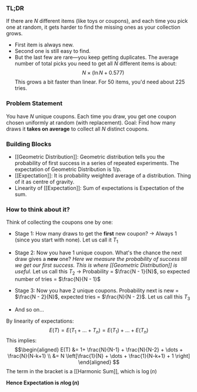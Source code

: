 ### TL;DR

If there are $N$ different items (like toys or coupons), and each time you pick one at random, it gets harder to find the missing ones as your collection grows.
* First item is always new.
* Second one is still easy to find.
* But the last few are rare—you keep getting duplicates.
The average number of total picks you need to get all $N$ different items is about:
$$
N \times (\ln N + 0.577)
$$
This grows a bit faster than linear. For 50 items, you'd need about 225 tries.

### Problem Statement

You have $N$ unique coupons. Each time you draw, you get one coupon chosen uniformly at random (with replacement).
Goal: Find how many draws it **takes on average** to collect all $N$ distinct coupons.

### Building Blocks

- [[Geometric Distribution]]: Geometric distribution tells you the probability of first success in a series of repeated experiments. The expectation of Geometric Distribution is 1/p.
- [[Expectation]]: It is probability weighted average of a distribution. Thing of it as centre of gravity.
- Linearity of [[Expectation]]: Sum of expectations is Expectation of the sum.

### How to think about it?

Think of collecting the coupons one by one:

* Stage 1: How many draws to get the **first** new coupon?
  → Always 1 (since you start with none). Let us call it $T_1$

* Stage 2: Now you have 1 unique coupon. What's the chance the next draw gives a **new** one? *Here we measure the probability of success till we get our first success. This is where [[Geometric Distribution]] is useful.* Let us call this $T_2$
  → Probability = $\frac{N - 1}{N}$, so expected number of tries = $\frac{N}{N - 1}$

* Stage 3: Now you have 2 unique coupons. Probability next is new = $\frac{N - 2}{N}$, expected tries = $\frac{N}{N - 2}$. Let us call this $T_3$

* And so on...

 By linearity of expectations: $$ E(T) = E(T_1 + \dots + T_n) = E(T_1) + \dots + E(T_n)$$
This implies:
$$\begin{aligned}
E(T) &= 1+ \frac{N}{N-1} + \frac{N}{N-2} + \dots + \frac{N}{N-k+1} \\
&= N \left[\frac{1}{N} + \dots + \frac{1}{N-k+1} + 1 \right]
\end{aligned}
$$
The term in the bracket is a [[Harmonic Sum]], which is $\log(n)$ 

**Hence Expectation is $n \log(n)$**

